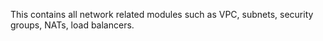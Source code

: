 This contains all network related modules such as VPC, subnets, security groups, NATs, load balancers.
